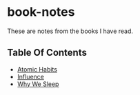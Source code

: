 # book-notes


These are notes from the books I have read.

## Table Of Contents

- [Atomic Habits](atomic%20habits.md)
- [Influence](Influence-%20The%20Psychology%20of%20persuasion.md)
- [Why We Sleep](Why%20We%20Sleep.md)

